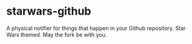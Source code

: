starwars-github
===============

A physical notifier for things that happen in your Github repository. Star Wars themed. May the fork be with you.
